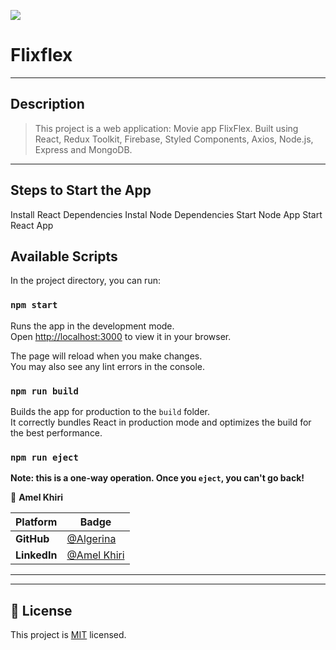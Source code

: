 ![](https://img.shields.io/static/v1?label=BY&message=Algerina&color=pink)

# Flixflex

<hr>

## Description

>  This project is a web application: Movie app FlixFlex. Built using React, Redux Toolkit, Firebase, Styled Components, Axios, Node.js, Express and MongoDB.

 

<hr>



## Steps to Start the App
Install React Dependencies
Instal Node Dependencies
Start Node App
Start React App

## Available Scripts

In the project directory, you can run:

### `npm start`

Runs the app in the development mode.\
Open [http://localhost:3000](http://localhost:3000) to view it in your browser.

The page will reload when you make changes.\
You may also see any lint errors in the console.



### `npm run build`

Builds the app for production to the `build` folder.\
It correctly bundles React in production mode and optimizes the build for the best performance.


### `npm run eject`

**Note: this is a one-way operation. Once you `eject`, you can't go back!**


 👤 **Amel Khiri**

 Platform | Badge |
 --- | --- |
 **GitHub**  | [@Algerina](https://github.com/Algerina)
 **LinkedIn** | [@Amel Khiri](https://www.linkedin.com/in/amel-khiri/)
<hr>


<hr>

## 📝 License

This project is [MIT](./MIT.md) licensed.

